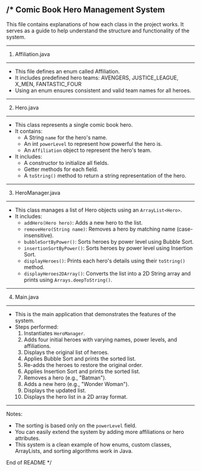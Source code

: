 /*
 Comic Book Hero Management System
 ----------------------------------

 This file contains explanations of how each class in the project works.
 It serves as a guide to help understand the structure and functionality of the system.

 ----------------------------------
 1. Affiliation.java
 ----------------------------------
 - This file defines an enum called Affiliation.
 - It includes predefined hero teams:
      AVENGERS, JUSTICE_LEAGUE, X_MEN, FANTASTIC_FOUR
 - Using an enum ensures consistent and valid team names for all heroes.

 ----------------------------------
 2. Hero.java
 ----------------------------------
 - This class represents a single comic book hero.
 - It contains:
     - A String `name` for the hero's name.
     - An int `powerLevel` to represent how powerful the hero is.
     - An `Affiliation` object to represent the hero's team.
 - It includes:
     - A constructor to initialize all fields.
     - Getter methods for each field.
     - A `toString()` method to return a string representation of the hero.

 ----------------------------------
 3. HeroManager.java
 ----------------------------------
 - This class manages a list of Hero objects using an `ArrayList<Hero>`.
 - It includes:
     - `addHero(Hero hero)`: Adds a new hero to the list.
     - `removeHero(String name)`: Removes a hero by matching name (case-insensitive).
     - `bubbleSortByPower()`: Sorts heroes by power level using Bubble Sort.
     - `insertionSortByPower()`: Sorts heroes by power level using Insertion Sort.
     - `displayHeroes()`: Prints each hero's details using their `toString()` method.
     - `displayHeroes2DArray()`: Converts the list into a 2D String array and prints using `Arrays.deepToString()`.

 ----------------------------------
 4. Main.java
 ----------------------------------
 - This is the main application that demonstrates the features of the system.
 - Steps performed:
     1. Instantiates `HeroManager`.
     2. Adds four initial heroes with varying names, power levels, and affiliations.
     3. Displays the original list of heroes.
     4. Applies Bubble Sort and prints the sorted list.
     5. Re-adds the heroes to restore the original order.
     6. Applies Insertion Sort and prints the sorted list.
     7. Removes a hero (e.g., "Batman").
     8. Adds a new hero (e.g., "Wonder Woman").
     9. Displays the updated list.
     10. Displays the hero list in a 2D array format.

 ----------------------------------
 Notes:
 - The sorting is based only on the `powerLevel` field.
 - You can easily extend the system by adding more affiliations or hero attributes.
 - This system is a clean example of how enums, custom classes, ArrayLists, and sorting algorithms work in Java.

 End of README
 */
 
